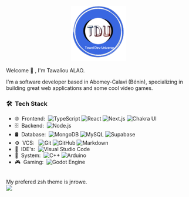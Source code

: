 <p align="center">
  <a href="https://tawaldevuniverse.vercel.app/" target="_blank">
    <img width="150em" height="150em" src="https://github.com/TawalMc/tawaldevuniverse/blob/master/public/static/favicons/safari-pinned-tab.svg">
  </a>
</p

<h2> Welcome 👋 , I'm Tawaliou ALAO.</h2>

I'm a software developer based in Abomey-Calavi (Bénin), specializing in building great web applications and some cool video games.

<h3> 🛠 &nbsp;Tech Stack</h3>

- 🌐 &nbsp;Frontend:&nbsp;
  ![TypeScript](https://img.shields.io/badge/-TypeScript-0A1A2F?style=flat&logo=typescript)
  ![React](https://img.shields.io/badge/-React-0A1A2F?style=flat&logo=react)
  ![Next.js](https://img.shields.io/badge/-Next.js-0A1A2F?style=flat&logo=next.js)
  ![Chakra UI](https://img.shields.io/badge/-Chakra%20UI-0A1A2F?style=flat&logo=chakra-ui)
- 🗄 &nbsp;Backend:&nbsp;
  ![Node.js](https://img.shields.io/badge/-Node.js-0A1A2F?style=flat&logo=node.js)
- 🛢 &nbsp;Database:&nbsp;
  ![MongoDB](https://img.shields.io/badge/-MongoDB-0A1A2F?style=flat&logo=mongodb)
  ![MySQL](https://img.shields.io/badge/-MySQL-0A1A2F?style=flat&logo=mysql&logoColor=00d8fd)
  ![Supabase](https://img.shields.io/badge/-Supabase-0A1A2F?style=flat&logo=supabase)
- ⚙️ &nbsp;VCS: &nbsp;
  ![Git](https://img.shields.io/badge/-Git-0A1A2F?style=flat&logo=git)
  ![GitHub](https://img.shields.io/badge/-GitHub-0A1A2F?style=flat&logo=github)
  ![Markdown](https://img.shields.io/badge/-Markdown-0A1A2F?style=flat&logo=markdown)
- 🔧 &nbsp;IDE's:&nbsp;
  ![Visual Studio Code](https://img.shields.io/badge/-Visual%20Studio%20Code-0A1A2F?style=flat&logo=visual-studio-code&logoColor=007ACC)
- 🤖 &nbsp;System:&nbsp;
  ![C++](https://img.shields.io/badge/-C++-0A1A2F?style=flat&logo=c%2B%2B&logoColor=007ACC)
  ![Arduino](https://img.shields.io/badge/-Arduino-0A1A2F?style=flat&logo=arduino)
- 🎮 &nbsp;Gaming:&nbsp;
  ![Godot Engine](https://img.shields.io/badge/-Godot%20Engine-0A1A2F?style=flat&logo=godot%20engine)
  
<br/>
My prefered zsh theme is jnrowe.
<br/>

<a href="https://github.com/TawalMc">
    <img height="180em" src="https://github-readme-stats.vercel.app/api?username=TawalMc&show_icons=true&card_width=400&hide_border=true&title_color=f4f4f4&icon_color=00d8fd&bg_color=0A1A2F&text_color=a3a8c3&hide=contribs" />
</a>


